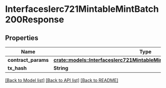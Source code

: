 # InterfacesIerc721MintableMintBatch200Response

## Properties

Name | Type | Description | Notes
------------ | ------------- | ------------- | -------------
**contract_params** | [**crate::models::InterfacesIerc721MintableMintBatchRequestContractParams**](interfaces_IERC721Mintable_mintBatch_request_contractParams.md) |  | 
**tx_hash** | **String** |  | 

[[Back to Model list]](../README.md#documentation-for-models) [[Back to API list]](../README.md#documentation-for-api-endpoints) [[Back to README]](../README.md)


